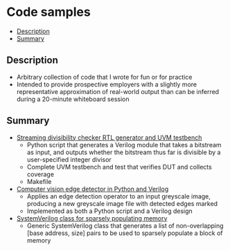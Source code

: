 # Code samples

* [Description](#Description)
* [Summary](#Summary)

## Description

* Arbitrary collection of code that I wrote for fun or for practice
* Intended to provide prospective employers with a slightly more representative approximation of real-world output than can be inferred during a 20-minute whiteboard session

## Summary

* [Streaming divisibility checker RTL generator and UVM testbench](divisible_by_n_ip_vip/)
    * Python script that generates a Verilog module that takes a bitstream as input, and outputs whether the bitstream thus far is divisible by a user-specified integer divisor
    * Complete UVM testbench and test that verifies DUT and collects coverage
    * Makefile
* [Computer vision edge detector in Python and Verilog](img_edge_detector/)
    * Applies an edge detection operator to an input greyscale image, producing a new greyscale image file with detected edges marked
    * Implemented as both a Python script and a Verilog design
* [SystemVerilog class for sparsely populating memory](base_size_pairs_containers_biased_split.sv)
    * Generic SystemVerilog class that generates a list of non-overlapping [base address, size] pairs to be used to sparsely populate a block of memory

